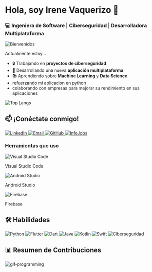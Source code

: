 # Hola, soy Irene Vaquerizo 👋

### 💻 Ingeniera de Software | Ciberseguridad | Desarrolladora Multiplataforma

![Bienvenidos](https://media.giphy.com/media/3ohzdKvLT1DxFxhZAI/giphy.gif)

Actualmente estoy...  
- 🔒 Trabajando en **proyectos de ciberseguridad**  
- 📱 Desarrollando una nueva **aplicación multiplataforma**  
- 📚 Aprendiendo sobre **Machine Learning** y **Data Science**  
-  refuerzando mi aplicacion en python 
- colaborando con empresas para mejorar su rendimiento en sus aplicaciones



 ![Top Langs](https://github-readme-stats.vercel.app/api/top-langs/?username=Irene28java&layout=compact&theme=radical)


## 📫 ¡Conéctate conmigo!

<a href="www.linkedin.com/in/irene-vaquerizo-09a74a15a">
  <img src="https://img.shields.io/badge/-LinkedIn-blue?style=flat-square&logo=Linkedin&logoColor=white" alt="LinkedIn">
</a>
<a href="mailto:irevdm1993@gmail.com">
  <img src="https://img.shields.io/badge/-Email-c14438?style=flat-square&logo=Gmail&logoColor=white" alt="Email">
</a>
<a href="https://github.com/Irene28java">
  <img src="https://img.shields.io/badge/-GitHub-181717?style=flat-square&logo=github" alt="GitHub">
</a>
<!-- Enlace a InfoJobs -->
<a href="https://www.infojobs.net">
  <img src="https://img.shields.io/badge/-InfoJobs-4B8BE5?style=flat-square&logo=infojobs&logoColor=white" alt="InfoJobs">
</a>





<!-- Herramientas que uso -->
<h3 class="text-[#0e141b] text-[22px] font-bold leading-tight tracking-[-0.015em] px-4 pb-3 pt-5">Herramientas que uso</h3>
<div class="flex gap-3 p-3 flex-wrap pr-4 max-w-[960px]">
  <!-- Visual Studio Code -->
  <div class="flex items-center gap-2">
    <img src="https://img.shields.io/badge/-Visual%20Studio%20Code-007ACC?style=flat-square&logo=visual-studio-code&logoColor=white" alt="Visual Studio Code">
    <p class="text-[#0e141b] text-sm font-medium leading-normal">Visual Studio Code</p>
  </div>
  <!-- Android Studio -->
  <div class="flex items-center gap-2">
    <img src="https://img.shields.io/badge/-Android%20Studio-3DDC84?style=flat-square&logo=android-studio&logoColor=white" alt="Android Studio">
    <p class="text-[#0e141b] text-sm font-medium leading-normal">Android Studio</p>
  </div>
  <!-- Firebase -->
  <div class="flex items-center gap-2">
    <img src="https://img.shields.io/badge/-Firebase-FFCA28?style=flat-square&logo=firebase&logoColor=black" alt="Firebase">
    <p class="text-[#0e141b] text-sm font-medium leading-normal">Firebase</p>
  </div>
</div>


## 🛠️ Habilidades
![Python](https://img.shields.io/badge/-Python-3776AB?style=flat-square&logo=Python&logoColor=white)
![Flutter](https://img.shields.io/badge/-Flutter-02569B?style=flat-square&logo=Flutter&logoColor=white)
![Dart](https://img.shields.io/badge/-Dart-0175C2?style=flat-square&logo=Dart&logoColor=white)
![Java](https://img.shields.io/badge/-Java-007396?style=flat-square&logo=Java&logoColor=white)
![Kotlin](https://img.shields.io/badge/-Kotlin-0095D5?style=flat-square&logo=Kotlin&logoColor=white)
![Swift](https://img.shields.io/badge/-Swift-FA7343?style=flat-square&logo=Swift&logoColor=white)
![Ciberseguridad](https://img.shields.io/badge/-Ciberseguridad-informational?style=flat-square&logo=Security&logoColor=white)

## 📊 Resumen de Contribuciones


![gif-programming](https://media.giphy.com/media/qgQUggAC3Pfv687qPC/giphy.gif)




